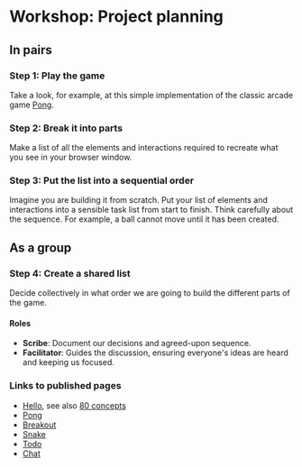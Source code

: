 # Workshop: Project planning

## In pairs 

### Step 1: Play the game
Take a look, for example, at this simple implementation of the classic arcade game [Pong](https://facapplicants.github.io/planning/pong.html).

### Step 2: Break it into parts
Make a list of all the elements and interactions required to recreate what you see in your browser window.

### Step 3: Put the list into a sequential order
Imagine you are building it from scratch. Put your list of elements and interactions into a sensible task list from start to finish. Think carefully about the sequence. For example, a ball cannot move until it has been created.

## As a group

### Step 4: Create a shared list
Decide collectively in what order we are going to build the different parts of the game.

#### Roles
- **Scribe**: Document our decisions and agreed-upon sequence.
- **Facilitator**: Guides the discussion, ensuring everyone's ideas are heard and keeping us focused.

### Links to published pages
- [Hello](https://facapplicants.github.io/planning/hello.html), see also [80 concepts](hello.md)
- [Pong](https://facapplicants.github.io/planning/pong.html)
- [Breakout](https://facapplicants.github.io/planning/breakout.html)
- [Snake](https://facapplicants.github.io/planning/snake.html)
- [Todo](https://facapplicants.github.io/planning/todo.html)
- [Chat](https://facapplicants.github.io/planning/chat.html)

